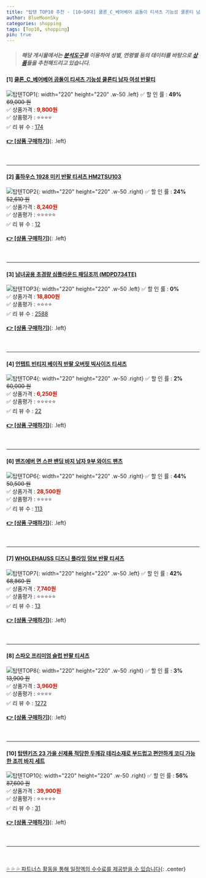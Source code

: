```yaml
---
title: "탑텐 TOP10 추천 - [10~50대] 쿨론_C_베어베어 곰돌이 티셔츠 기능성 쿨론티 남자 여성 반팔티"
author: BlueMoonSky
categories: shopping
tags: [Top10, shopping]
pin: true
---
```


> ##### 해당 게시물에서는 [**분석도구**](https://itemscout.io/)를 이용하여 **성별**, **연령별** 등의 데이터를 바탕으로 [**상품**](https://link.coupang.com/a/baae76)들을 추천해드리고 있습니다.

#### [1] [쿨론_C_베어베어 곰돌이 티셔츠 기능성 쿨론티 남자 여성 반팔티](https://link.coupang.com/re/AFFSDP?lptag=AF5964186&subid=bluemoonsky6999&pageKey=6363798296&traceid=V0-153&itemId=13446982663&vendorItemId=80701435395)
![탑텐TOP1](https://thumbnail8.coupangcdn.com/thumbnails/remote/230x230ex/image/vendor_inventory/2b14/c914b78573f6560f720f2b167be2a568b6a2f5dccd6a259c3bb9697a802e.png){: width="220" height="220" .w-50 .left}
✅ 할 인 률 : **49%** ~~<del class="base-price"> 69,000  </del>원~~<br>
✅ 상품가격 : <span style="color:#cb1400"> **9,800원** </span><br>
✅ 상품평가 : ⭐⭐⭐⭐<br>
✅ 리 뷰 수 : [174](https://link.coupang.com/re/AFFSDP?lptag=AF5964186&subid=bluemoonsky6999&pageKey=6363798296&traceid=V0-153&itemId=13446982663&vendorItemId=80701435395)<br>
<br>
[**👉  [상품 구매하기]**](https://link.coupang.com/re/AFFSDP?lptag=AF5964186&subid=bluemoonsky6999&pageKey=6363798296&traceid=V0-153&itemId=13446982663&vendorItemId=80701435395){: .left}
<br>
<br>
<br>

***

#### [2] [홀하우스 1928 미키 반팔 티셔츠 HM2TSU103](https://link.coupang.com/re/AFFSDP?lptag=AF5964186&subid=bluemoonsky6999&pageKey=5511191337&traceid=V0-153&itemId=8591769151&vendorItemId=75599008344)
![탑텐TOP2](https://thumbnail10.coupangcdn.com/thumbnails/remote/230x230ex/image/retail/images/41548968917420-ccd9de10-e80c-4b98-b342-357898afb48c.jpg){: width="220" height="220" .w-50 .right}
✅ 할 인 률 : **24%** ~~<del class="base-price"> 52,610  </del>원~~<br>
✅ 상품가격 : <span style="color:#cb1400"> **8,240원** </span><br>
✅ 상품평가 : ⭐⭐⭐⭐⭐<br>
✅ 리 뷰 수 : [12](https://link.coupang.com/re/AFFSDP?lptag=AF5964186&subid=bluemoonsky6999&pageKey=5511191337&traceid=V0-153&itemId=8591769151&vendorItemId=75599008344)<br>
<br>
[**👉  [상품 구매하기]**](https://link.coupang.com/re/AFFSDP?lptag=AF5964186&subid=bluemoonsky6999&pageKey=5511191337&traceid=V0-153&itemId=8591769151&vendorItemId=75599008344){: .left}
<br>
<br>
<br>

***

#### [3] [남녀공용 초경량 심플라운드 패딩조끼 (MDPD734TE)](https://link.coupang.com/re/AFFSDP?lptag=AF5964186&subid=bluemoonsky6999&pageKey=6840701820&traceid=V0-153&itemId=2150549905&vendorItemId=85263391546)
![탑텐TOP3](https://thumbnail9.coupangcdn.com/thumbnails/remote/230x230ex/image/vendor_inventory/16bc/99dd98b4fe5a40bb1f6d4105b31fc2e10809c123cd6b8aed9d7904c01afd.jpg){: width="220" height="220" .w-50 .left}
✅ 할 인 률 : **0%** <br>
✅ 상품가격 : <span style="color:#cb1400"> **18,800원** </span><br>
✅ 상품평가 : ⭐⭐⭐⭐<br>
✅ 리 뷰 수 : [2588](https://link.coupang.com/re/AFFSDP?lptag=AF5964186&subid=bluemoonsky6999&pageKey=6840701820&traceid=V0-153&itemId=2150549905&vendorItemId=85263391546)<br>
<br>
[**👉  [상품 구매하기]**](https://link.coupang.com/re/AFFSDP?lptag=AF5964186&subid=bluemoonsky6999&pageKey=6840701820&traceid=V0-153&itemId=2150549905&vendorItemId=85263391546){: .left}
<br>
<br>
<br>

***

#### [4] [언탭트 빈티지 베이직 반팔 오버핏 빅사이즈 티셔츠](https://link.coupang.com/re/AFFSDP?lptag=AF5964186&subid=bluemoonsky6999&pageKey=5578827488&traceid=V0-153&itemId=8910624641&vendorItemId=76197248659)
![탑텐TOP4](https://thumbnail6.coupangcdn.com/thumbnails/remote/230x230ex/image/rs_quotation_api/04plgrpa/6d82e56c07a14ee3a92b22883c89b3c0.jpg){: width="220" height="220" .w-50 .right}
✅ 할 인 률 : **2%** ~~<del class="base-price"> 60,000  </del>원~~<br>
✅ 상품가격 : <span style="color:#cb1400"> **6,250원** </span><br>
✅ 상품평가 : ⭐⭐⭐⭐⭐<br>
✅ 리 뷰 수 : [22](https://link.coupang.com/re/AFFSDP?lptag=AF5964186&subid=bluemoonsky6999&pageKey=5578827488&traceid=V0-153&itemId=8910624641&vendorItemId=76197248659)<br>
<br>
[**👉  [상품 구매하기]**](https://link.coupang.com/re/AFFSDP?lptag=AF5964186&subid=bluemoonsky6999&pageKey=5578827488&traceid=V0-153&itemId=8910624641&vendorItemId=76197248659){: .left}
<br>
<br>
<br>

***

#### [6] [맨즈에버 면 스판 밴딩 바지 남자 9부 와이드 팬츠](https://link.coupang.com/re/AFFSDP?lptag=AF5964186&subid=bluemoonsky6999&pageKey=7060991643&traceid=V0-153&itemId=17507603073&vendorItemId=84675040520)
![탑텐TOP6](https://thumbnail8.coupangcdn.com/thumbnails/remote/230x230ex/image/vendor_inventory/0b3a/a7cbe6152c1fbd3699ae51bf5d21150a7cbb7acc8573fa0ebdde8ad1c828.jpg){: width="220" height="220" .w-50 .right}
✅ 할 인 률 : **44%** ~~<del class="base-price"> 50,500  </del>원~~<br>
✅ 상품가격 : <span style="color:#cb1400"> **28,500원** </span><br>
✅ 상품평가 : ⭐⭐⭐⭐<br>
✅ 리 뷰 수 : [113](https://link.coupang.com/re/AFFSDP?lptag=AF5964186&subid=bluemoonsky6999&pageKey=7060991643&traceid=V0-153&itemId=17507603073&vendorItemId=84675040520)<br>
<br>
[**👉  [상품 구매하기]**](https://link.coupang.com/re/AFFSDP?lptag=AF5964186&subid=bluemoonsky6999&pageKey=7060991643&traceid=V0-153&itemId=17507603073&vendorItemId=84675040520){: .left}
<br>
<br>
<br>

***

#### [7] [WHOLEHAUSS 디즈니 플라잉 덤보 반팔 티셔츠](https://link.coupang.com/re/AFFSDP?lptag=AF5964186&subid=bluemoonsky6999&pageKey=5511190758&traceid=V0-153&itemId=8591765791&vendorItemId=75689248893)
![탑텐TOP7](https://thumbnail9.coupangcdn.com/thumbnails/remote/230x230ex/image/retail/images/180113504861965-74ad95d2-b5ba-4c5d-9d09-82e61a6b35b7.jpg){: width="220" height="220" .w-50 .left}
✅ 할 인 률 : **42%** ~~<del class="base-price"> 68,860  </del>원~~<br>
✅ 상품가격 : <span style="color:#cb1400"> **7,740원** </span><br>
✅ 상품평가 : ⭐⭐⭐⭐⭐<br>
✅ 리 뷰 수 : [13](https://link.coupang.com/re/AFFSDP?lptag=AF5964186&subid=bluemoonsky6999&pageKey=5511190758&traceid=V0-153&itemId=8591765791&vendorItemId=75689248893)<br>
<br>
[**👉  [상품 구매하기]**](https://link.coupang.com/re/AFFSDP?lptag=AF5964186&subid=bluemoonsky6999&pageKey=5511190758&traceid=V0-153&itemId=8591765791&vendorItemId=75689248893){: .left}
<br>
<br>
<br>

***

#### [8] [스파오 프리미엄 슬럽 반팔 티셔츠](https://link.coupang.com/re/AFFSDP?lptag=AF5964186&subid=bluemoonsky6999&pageKey=6408450915&traceid=V0-153&itemId=13733197344&vendorItemId=80984129321)
![탑텐TOP8](https://thumbnail6.coupangcdn.com/thumbnails/remote/230x230ex/image/rs_quotation_api/b8m721f3/8c7e8d6d7f8d40a68fcc5f3301bf8187.jpg){: width="220" height="220" .w-50 .right}
✅ 할 인 률 : **3%** ~~<del class="base-price"> 13,900  </del>원~~<br>
✅ 상품가격 : <span style="color:#cb1400"> **3,960원** </span><br>
✅ 상품평가 : ⭐⭐⭐⭐<br>
✅ 리 뷰 수 : [1272](https://link.coupang.com/re/AFFSDP?lptag=AF5964186&subid=bluemoonsky6999&pageKey=6408450915&traceid=V0-153&itemId=13733197344&vendorItemId=80984129321)<br>
<br>
[**👉  [상품 구매하기]**](https://link.coupang.com/re/AFFSDP?lptag=AF5964186&subid=bluemoonsky6999&pageKey=6408450915&traceid=V0-153&itemId=13733197344&vendorItemId=80984129321){: .left}
<br>
<br>
<br>

***

#### [10] [탑텐키즈 23 가을 신제품 적당한 두께감 테리소재로 부드럽고 편안하게 코디 가능한 조끼 바지 세트](https://link.coupang.com/re/AFFSDP?lptag=AF5964186&subid=bluemoonsky6999&pageKey=7512795851&traceid=V0-153&itemId=19688346094&vendorItemId=86793527665)
![탑텐TOP10](https://thumbnail6.coupangcdn.com/thumbnails/remote/230x230ex/image/vendor_inventory/3fc1/067e50d7a584ae4626f592de28ef6f260996be27e4960084c60ed6428508.jpg){: width="220" height="220" .w-50 .right}
✅ 할 인 률 : **56%** ~~<del class="base-price"> 87,600  </del>원~~<br>
✅ 상품가격 : <span style="color:#cb1400"> **39,900원** </span><br>
✅ 상품평가 : ⭐⭐⭐⭐⭐<br>
✅ 리 뷰 수 : [31](https://link.coupang.com/re/AFFSDP?lptag=AF5964186&subid=bluemoonsky6999&pageKey=7512795851&traceid=V0-153&itemId=19688346094&vendorItemId=86793527665)<br>
<br>
[**👉  [상품 구매하기]**](https://link.coupang.com/re/AFFSDP?lptag=AF5964186&subid=bluemoonsky6999&pageKey=7512795851&traceid=V0-153&itemId=19688346094&vendorItemId=86793527665){: .left}
<br>
<br>
<br>

***
<br><br>[💦 💦 💦 파트너스 활동을 통해 일정액의 수수료를 제공받을 수 있습니다](https://link.coupang.com/a/baae76){: .center}